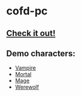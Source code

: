 # cofd-pc

## [Check it out!](https://lmarianski.github.io/cofd-pc/#/)

## Demo characters:
- [Vampire](https://lmarianski.github.io/cofd-pc/#/preview/%7B%22conditions%22:%5B%5D,%22aspirations%22:%5B%5D,%22willpower%22:1,%22data%22:%7B%7D,%22name%22:%22Darren%20Webb%22,%22concept%22:%22Occult%20Journalist%20Mastermind%22,%22chronicle%22:%22Chicago:%20Night%20Trains%22,%22virtueAnchor%22:%22scholar%22,%22viceAnchor%22:%22authoritarian%22,%22attributes%22:%7B%22intelligence%22:3,%22wits%22:3,%22resolve%22:2,%22strength%22:1,%22dexterity%22:3,%22stamina%22:2,%22presence%22:3,%22manipulation%22:2,%22composure%22:3%7D,%22skills%22:%7B%22investigation%22:2,%22occult%22:3,%22politics%22:2,%22larceny%22:3,%22stealth%22:1,%22animal_ken%22:1,%22expression%22:3,%22intimidation%22:1,%22streetwise%22:2,%22subterfuge%22:4%7D,%22armor%22:%7B%7D,%22id%22:%22%22,%22beats%22:0,%22experience%22:1,%22specialties%22:%7B%22larceny%22:%5B%22Sleight%20of%20Hand%22%5D,%22streetwise%22:%5B%22Rumors%22%5D,%22subterfuge%22:%5B%22Detecting%20Lies%22%5D%7D,%22integrityTrait%22:7,%22abilities%22:%7B%22animalism%22:%7B%22level%22:1%7D,%22auspex%22:%7B%22level%22:0%7D,%22celerity%22:%7B%22level%22:0%7D,%22dominate%22:%7B%22level%22:2%7D,%22majesty%22:%7B%22level%22:0%7D,%22nightmare%22:%7B%22level%22:0%7D,%22obfuscate%22:%7B%22level%22:0%7D,%22protean%22:%7B%22level%22:0%7D,%22resilience%22:%7B%22level%22:0%7D,%22vigor%22:%7B%22level%22:0%7D,%22coil%20of%20the%20voivode%22:%7B%22name%22:%22Coil%20of%20the%20Voivode%22,%22level%22:1%7D%7D,%22power%22:1,%22fuel%22:8,%22alternateBeats%22:0,%22alternateExperience%22:0,%22touchstones%22:%5Bnull,null,null,null,null,null,%7B%22name%22:%22Therapist%22%7D%5D,%22splat%22:2,%22subType%22:%22ventrue%22,%22organization%22:%22ordo_dracul%22,%22size%22:5,%22healthTrack%22:%5B0,0,0,0,0,0,0%5D,%22spentWillpowerDots%22:0,%22merits%22:%7B%22ordo_dracul_status%22:%7B%22name%22:%22Ordo%20Dracul%20Status%22,%22level%22:1%7D,%22city_status%22:%7B%22name%22:%22City%20Status%22,%22level%22:1%7D,%22cacophony_savvy%22:%7B%22name%22:%22Cacophony%20Savvy%22,%22level%22:3%7D,%22fast-talking%22:%7B%22name%22:%22Fast-Talking%22,%22level%22:1%7D,%22professional_training%22:%7B%22name%22:%22Professional%20Training%22,%22level%22:2%7D,%22feeding_grounds%22:%7B%22name%22:%22Feeding%20Grounds%22,%22level%22:0%7D,%22sleight_of_hand%22:%7B%22name%22:%22Sleight%20of%20Hand%22,%22level%22:0%7D,%22striking_looks%22:%7B%22name%22:%22Striking%20Looks%22,%22level%22:0%7D,%22honey_trap%22:%7B%22name%22:%22Honey%20Trap%22,%22level%22:0%7D,%22safe_place%22:%7B%22name%22:%22Safe%20Place%22,%22level%22:3%7D,%22contacts%22:%7B%22name%22:%22Contacts%22,%22level%22:2%7D,%22resources%22:%7B%22name%22:%22Resources%22,%22level%22:3%7D,%22nest_guardian%22:%7B%22name%22:%22Nest%20Guardian%22,%22level%22:3%7D%7D%7Dhttp://localhost:3000/#/preview/%7B%22conditions%22:%5B%5D,%22aspirations%22:%5B%5D,%22willpower%22:1,%22data%22:%7B%7D,%22name%22:%22Darren%20Webb%22,%22concept%22:%22Occult%20Journalist%20Mastermind%22,%22chronicle%22:%22Chicago:%20Night%20Trains%22,%22virtueAnchor%22:%22scholar%22,%22viceAnchor%22:%22authoritarian%22,%22attributes%22:%7B%22intelligence%22:3,%22wits%22:3,%22resolve%22:2,%22strength%22:1,%22dexterity%22:3,%22stamina%22:2,%22presence%22:3,%22manipulation%22:2,%22composure%22:3%7D,%22skills%22:%7B%22investigation%22:2,%22occult%22:3,%22politics%22:2,%22larceny%22:3,%22stealth%22:1,%22animal_ken%22:1,%22expression%22:3,%22intimidation%22:1,%22streetwise%22:2,%22subterfuge%22:4%7D,%22armor%22:%7B%7D,%22id%22:%22%22,%22beats%22:0,%22experience%22:1,%22specialties%22:%7B%22larceny%22:%5B%22Sleight%20of%20Hand%22%5D,%22streetwise%22:%5B%22Rumors%22%5D,%22subterfuge%22:%5B%22Detecting%20Lies%22%5D%7D,%22integrityTrait%22:7,%22abilities%22:%7B%22animalism%22:%7B%22level%22:1%7D,%22auspex%22:%7B%22level%22:0%7D,%22celerity%22:%7B%22level%22:0%7D,%22dominate%22:%7B%22level%22:2%7D,%22majesty%22:%7B%22level%22:0%7D,%22nightmare%22:%7B%22level%22:0%7D,%22obfuscate%22:%7B%22level%22:0%7D,%22protean%22:%7B%22level%22:0%7D,%22resilience%22:%7B%22level%22:0%7D,%22vigor%22:%7B%22level%22:0%7D,%22coil%20of%20the%20voivode%22:%7B%22name%22:%22Coil%20of%20the%20Voivode%22,%22level%22:1%7D%7D,%22power%22:1,%22fuel%22:8,%22alternateBeats%22:0,%22alternateExperience%22:0,%22touchstones%22:%5Bnull,null,null,null,null,null,%7B%22name%22:%22Therapist%22%7D%5D,%22splat%22:2,%22subType%22:%22ventrue%22,%22organization%22:%22ordo_dracul%22,%22size%22:5,%22healthTrack%22:%5B0,0,0,0,0,0,0%5D,%22spentWillpowerDots%22:0,%22merits%22:%7B%22ordo_dracul_status%22:%7B%22name%22:%22Ordo%20Dracul%20Status%22,%22level%22:1%7D,%22city_status%22:%7B%22name%22:%22City%20Status%22,%22level%22:1%7D,%22cacophony_savvy%22:%7B%22name%22:%22Cacophony%20Savvy%22,%22level%22:3%7D,%22fast-talking%22:%7B%22name%22:%22Fast-Talking%22,%22level%22:1%7D,%22professional_training%22:%7B%22name%22:%22Professional%20Training%22,%22level%22:2%7D,%22feeding_grounds%22:%7B%22name%22:%22Feeding%20Grounds%22,%22level%22:0%7D,%22sleight_of_hand%22:%7B%22name%22:%22Sleight%20of%20Hand%22,%22level%22:0%7D,%22striking_looks%22:%7B%22name%22:%22Striking%20Looks%22,%22level%22:0%7D,%22honey_trap%22:%7B%22name%22:%22Honey%20Trap%22,%22level%22:0%7D,%22safe_place%22:%7B%22name%22:%22Safe%20Place%22,%22level%22:3%7D,%22contacts%22:%7B%22name%22:%22Contacts%22,%22level%22:2%7D,%22resources%22:%7B%22name%22:%22Resources%22,%22level%22:3%7D,%22nest_guardian%22:%7B%22name%22:%22Nest%20Guardian%22,%22level%22:3%7D%7D%7D)
- [Mortal](http://localhost:3000/#/preview/%7B%22conditions%22:%5B%5D,%22aspirations%22:%5B%5D,%22willpower%22:6,%22data%22:%7B%7D,%22name%22:%22Guy%22,%22concept%22:%22Archeologist%20seeking%20occult%20power%22,%22chronicle%22:%22Oregon%20Trail%22,%22virtueAnchor%22:%22ambitious%22,%22viceAnchor%22:%22greedy%22,%22attributes%22:%7B%22intelligence%22:3,%22wits%22:2,%22resolve%22:3,%22strength%22:1,%22dexterity%22:3,%22stamina%22:3,%22presence%22:1,%22manipulation%22:2,%22composure%22:3%7D,%22skills%22:%7B%22academics%22:3,%22crafts%22:2,%22occult%22:3,%22athletics%22:2,%22stealth%22:3,%22survival%22:2,%22weaponry%22:3,%22animal_ken%22:1,%22subterfuge%22:3%7D,%22armor%22:%7B%22general%22:0,%22ballistic%22:0%7D,%22id%22:%22%22,%22beats%22:0,%22experience%22:0,%22specialties%22:%7B%7D,%22integrityTrait%22:7,%22splat%22:0,%22size%22:5,%22healthTrack%22:%5B0,0,0,0,0,0,0,0%5D,%22spentWillpowerDots%22:0,%22merits%22:%7B%22defensive_combat_(weaponry)%22:%7B%22name%22:%22Defensive%20Combat%20(Weaponry)%22,%22level%22:0%7D,%22fighting_finesse_(rapier)%22:%7B%22name%22:%22Fighting%20Finesse%20(Rapier)%22,%22level%22:2%7D,%22light_weapons%22:%7B%22name%22:%22Light%20Weapons%22,%22level%22:0%7D,%22multilingual_(chinese)%22:%7B%22name%22:%22Multilingual%20(Chinese)%22,%22level%22:1%7D,%22danger_sense%22:%7B%22name%22:%22Danger%20Sense%22,%22level%22:2%7D,%22occult_research_(mci)%22:%7B%22name%22:%22Occult%20Research%20(MCI)%22,%22level%22:1%7D%7D%7D)
- [Mage](http://localhost:3000/#/preview/%7B%22conditions%22:%5B%5D,%22aspirations%22:%5B%5D,%22willpower%22:5,%22data%22:%7B%7D,%22name%22:%22Moonwatcher%22,%22concept%22:%22Technomancer/Computer%20Programmer%22,%22chronicle%22:%22What%20Lurks%20Below%22,%22virtueAnchor%22:%22patient%22,%22viceAnchor%22:%22greedy%22,%22attributes%22:%7B%22intelligence%22:3,%22wits%22:3,%22resolve%22:2,%22strength%22:1,%22dexterity%22:3,%22stamina%22:2,%22presence%22:2,%22manipulation%22:3,%22composure%22:3%7D,%22skills%22:%7B%22academics%22:1,%22computer%22:4,%22crafts%22:1,%22investigation%22:3,%22occult%22:3,%22science%22:2,%22stealth%22:3,%22larceny%22:4,%22animal_ken%22:1,%22subterfuge%22:3%7D,%22armor%22:%7B%7D,%22id%22:%22%22,%22beats%22:1,%22experience%22:2,%22specialties%22:%7B%22computer%22:%5B%22Hacking%22%5D,%22investigation%22:%5B%22Cryptography%22%5D,%22occult%22:%5B%22Goetia%22%5D%7D,%22integrityTrait%22:7,%22abilities%22:%7B%22death%22:%7B%22level%22:0%7D,%22fate%22:%7B%22level%22:0%7D,%22forces%22:%7B%22level%22:1%7D,%22life%22:%7B%22level%22:0%7D,%22matter%22:%7B%22level%22:1%7D,%22mind%22:%7B%22level%22:3%7D,%22prime%22:%7B%22level%22:0%7D,%22spirit%22:%7B%22level%22:0%7D,%22space%22:%7B%22level%22:1%7D,%22time%22:%7B%22level%22:2%7D%7D,%22power%22:2,%22fuel%22:11,%22alternateBeats%22:0,%22alternateExperience%22:1,%22activeSpells%22:%5B%5D,%22magicalTools%22:%5B%5D,%22inuredSpells%22:%5B%5D,%22yantras%22:%5B%22High%20Speech%20(+2)%22,%22Shadow%20Name%20(+3)%22%5D,%22praxes%22:%5B%22Know%20Nature%22,%22Choose%20the%20Threads%22%5D,%22nimbus%22:%5B%22A%20sense%20of%20anxiety/doubt%20creeping%20into%20your%20head.%22%5D,%22obsessions%22:%5B%5D,%22attainments%22:%5B%5D,%22legacyAttainments%22:%5B%5D,%22rotes%22:%5B%7B%22arcanum%22:%22Mind%22,%22level%22:1,%22spell%22:%22Mental%20Scan%22,%22roteSkill%22:%22occult%22%7D,%7B%22arcanum%22:%22Mind%22,%22level%22:2,%22spell%22:%22Psychic%20Domination%22,%22roteSkill%22:%22subterfuge%22%7D,%7B%22arcanum%22:%22Time%22,%22level%22:1,%22spell%22:%22Postcognition%22,%22roteSkill%22:%22investigation%22%7D%5D,%22splat%22:1,%22subType%22:%22mastigos%22,%22organization%22:%22mysterium%22,%22size%22:5,%22healthTrack%22:%5B0,0,0,0,0,0,0%5D,%22spentWillpowerDots%22:0,%22merits%22:%7B%22mysterium_order_status%22:%7B%22name%22:%22Mysterium%20Order%20Status%22,%22level%22:1%7D,%22high_speech%22:%7B%22name%22:%22High%20Speech%22,%22level%22:1%7D,%22shadow_name%22:%7B%22name%22:%22Shadow%20Name%22,%22level%22:3%7D,%22occultation%22:%7B%22name%22:%22Occultation%22,%22level%22:3%7D,%22resources%22:%7B%22name%22:%22Resources%22,%22level%22:2%7D,%22safe_place%22:%7B%22name%22:%22Safe%20Place%22,%22level%22:2%7D,%22trained_observer%22:%7B%22name%22:%22Trained%20Observer%22,%22level%22:3%7D%7D%7D)
- [Werewolf](http://localhost:3000/#/preview/%7B%22conditions%22:%5B%5D,%22aspirations%22:%5B%5D,%22willpower%22:0,%22data%22:%7B%7D,%22name%22:%22Amos%20Gray%22,%22concept%22:%22%22,%22chronicle%22:%22%22,%22virtueAnchor%22:%22destroyer%22,%22viceAnchor%22:%22lone_wolf%22,%22attributes%22:%7B%22intelligence%22:1,%22wits%22:3,%22resolve%22:2,%22strength%22:3,%22dexterity%22:2,%22stamina%22:3,%22presence%22:3,%22manipulation%22:1,%22composure%22:3%7D,%22skills%22:%7B%22investigation%22:2,%22medicine%22:2,%22athletics%22:2,%22brawl%22:3,%22stealth%22:2,%22survival%22:3,%22intimidation%22:3,%22persuasion%22:4%7D,%22armor%22:%7B%7D,%22id%22:%22%22,%22beats%22:0,%22experience%22:0,%22specialties%22:%7B%22brawl%22:%5B%22Claws%22%5D,%22stealth%22:%5B%22Stalking%22%5D,%22intimidation%22:%5B%22Direct%20Threats%22%5D%7D,%22integrityTrait%22:7,%22abilities%22:%7B%22purity%22:%7B%22level%22:3%7D,%22glory%22:%7B%22level%22:1%7D,%22honor%22:%7B%22level%22:0%7D,%22wisdom%22:%7B%22level%22:0%7D,%22cunning%22:%7B%22level%22:0%7D%7D,%22power%22:3,%22fuel%22:7,%22alternateBeats%22:0,%22alternateExperience%22:0,%22touchstones%22:%5B%7B%22name%22:%22The%20Old%20Gang%22%7D,%7B%22name%22:%22The%20Ambitious%20Totem%22%7D%5D,%22kuruthTriggers%22:%7B%22passive%22:%22Your%20auspice%20moon%20is%20in%20the%20sky.%22,%22common%22:%22You%20witness%20your%20auspice%20moon%20in%20the%20sky.%22,%22specific%22:%22Hear%20a%20wolf%20or%20werewolf%20howl%20when%20your%20auspice%20moon%20is%20in%20the%20sky.%22%7D,%22huntersAspect%22:%22Dominant%22,%22moonGift2%22:%7B%22name%22:%22%22,%22level%22:0,%22key%22:%22NEW%22%7D,%22shadowGifts%22:%5B%22-Gift%20of%20Rage%22,%22Slaughterer%20(Purity)%22,%22%20-Gift%20of%20Strength%22,%22Primal%20Strength%20(Purity)%22%5D,%22wolfGifts%22:%5B%22The%20Father's%20Form%22%5D,%22rites%22:%5B%22Sacred%20Hunt%20(%E2%80%A2%E2%80%A2)%22%5D,%22splat%22:3,%22subType%22:%22rahu%22,%22organization%22:%22blood_talons%22,%22size%22:5,%22healthTrack%22:%5B0,0,0,0,0,0,0,0,0,0,0,0%5D,%22spentWillpowerDots%22:0,%22merits%22:%7B%22giant%22:%7B%22name%22:%22Giant%22,%22level%22:3%7D,%22trained_observer%22:%7B%22name%22:%22Trained%20Observer%22,%22level%22:1%7D,%22defensive_combat_(brawl)%22:%7B%22name%22:%22Defensive%20Combat%20(Brawl)%22,%22level%22:1,%22skill%22:%22brawl%22,%22use%22:true%7D,%22favored_form_(gauru)%22:%7B%22name%22:%22Favored%20Form%20(Gauru)%22,%22level%22:2,%22form%22:%22gauru%22,%22physicalSkill%22:%22brawl%22,%22attribute%22:%22strength%22,%22penaltyChoice1%22:%5B%22urhan%22,%22stamina%22%5D,%22penaltyChoice2%22:%5B%22dalu%22,%22stamina%22%5D%7D,%22efficient_killer%22:%7B%22name%22:%22Efficient%20Killer%22,%22level%22:2%7D,%22relentless_assault%22:%7B%22name%22:%22Relentless%20Assault%22,%22level%22:2%7D,%22language%22:%7B%22name%22:%22Language%22,%22level%22:1%7D,%22totem%22:%7B%22name%22:%22Totem%22,%22level%22:1%7D,%22fortified_form_(dalu)%22:%7B%22name%22:%22Fortified%20Form%20(Dalu)%22,%22level%22:0,%22form%22:%22dalu%22%7D%7D,%22currentForm%22:%22hishu%22%7D)